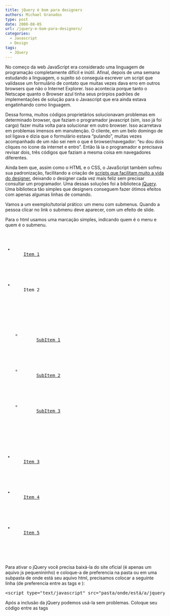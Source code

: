 ```yaml
---
title: jQuery é bom para designers
authors: Michael Granados
type: post
date: 2008-08-05
url: /jquery-e-bom-para-designers/
categories:
  - Javascript
  - Design
tags:
  - JQuery
---
```

No começo da web JavaScript era considerado uma linguagem de programação completamente difícil e inútil. Afinal, depois de uma semana estudando a linguagem, o sujeito só conseguia escrever um script que validasse um formulário de contato que muitas vezes dava erro em outros browsers que não o Internet Explorer. Isso acontecia porque tanto o Netscape quanto o Browser azul tinha seus prórpios padrões de implementações de solução para o Javascript que era ainda estava engatinhando como linguagem.

<!--more-->

Dessa forma, muitos códigos proprietários solucionavam problemas em determinado browser, que faziam o programador javascript (sim, isso já foi cargo) fazer muita volta para solucionar em outro browser. Isso acarretava em problemas imensos em manutenção. O cliente, em um belo domingo de sol ligava e dizia que o formulário estava &#8220;pulando&#8221;, muitas vezes acompanhado de um não sei nem o que é browser/navegador: &#8220;eu dou dois cliques no ícone da internet e entro&#8221;. Então lá ia o programador e precisava revisar dois, três códigos que faziam a mesma coisa em navegadores diferentes.

Ainda bem que, assim como o HTML e o CSS, o JavaScript também sofreu sua padronização, facilitando a criação de [scripts que facilitam muito a vida do designer][1], deixando o designer cada vez mais feliz sem precisar consultar um programador. Uma dessas soluções foi a biblioteca [jQuery][2]. Uma biblioteca tão simples que designers conseguem fazer ótimos efeitos com apenas algumas linhas de comando.

Vamos a um exemplo/tutorial prático: um menu com submenus. Quando a pessoa clicar no link o submenu deve aparecer, com um efeito de slide.

Para o html usamos uma marcação simples, indicando quem é o menu e quem é o submenu.

<pre lang="html" line="1"><ul class="menu">
  <li>
    <a href="#">Item 1</a>
  </li>
  
  
  <li class="itemPai">
    Item 2
  </li>
  
  
  <ul class="subMenu">
    <li>
      <a href="#">SubItem 1</a>
    </li>
    
    
    <li>
      <a href="#">SubItem 2</a>
    </li>
    
    
    <li>
      <a href="#">SubItem 3</a>
    </li>
    
  </ul>
  
  
  <li>
    <a href="#">Item 3</a>
  </li>
  
  
  <li>
    <a href="#">Item 4</a>
  </li>
  
  
  <li>
    <a href="#">Item 5</a>
  </li>
  
</ul>
</pre>

Para ativar o jQuery você precisa baixá-la do site oficial (é apenas um aquivo js pequenininho) e coloque-a de preferencia na pasta ou em uma subpasta de onde está seu aquivo html, precisamos colocar a seguinte linha (de preferencia entre as tags <head> e </head> ):

<pre>&lt;script type="text/javascript" src="pasta/onde/está/a/jquery.js"&gt;&lt;/script&gt;</pre>

Após a inclusão da jQuery podemos usá-la sem problemas. Coloque seu código entre as tags <script> e <script> depois da chamada da jQuery. Tenha em mente que todo o que você vai fazer é chamado pela chave $ e interligamos os comandos com pontos. Então, para chamarmos o elemento que queremos colocar uma ação, no caso clicar, usamos a chave $ e para referenciamos, usamos as mesmas chamadas que usamos para o css.

<pre>$('ul.menu li.itemPai')</pre>

Agora, linkamos esse objeto com a ação click, ou seja quando a pessoa clicar no link propriamente dito.

<pre>$('ul.menu li.itemPai').click()</pre>

E passamos para ele uma função que fará nosso efeito de slide.

<pre lang="javascript" line="1">$('ul.menu li.itemPai').click(function(){
// Aqui virá a função
})
</pre>

Agora, a função que fará o efeito. Chamamos com a chave $ quem queremos animar e o linkamos com o tipo de animação. Para o efeito de slide (ou seja, encolher e esticar o elemento dando a ilusão de que ele está saindo de trás do outro elemento para baixo) a jQuery tem dois efeitos prontos que são: slideUp que recolhe o elemento e slideDown que expande o elemento. Ainda temos o slideToggle, que recolhe o elemento se estiver expandido ou vice-versa. Então iremos usar slideToggle para este efeito. Também usamos o return false para fazer com que o link não seja executado, retirando o usuario da nossa página.

<pre lang="javascript" line="1">$('ul.menu li.itemPai').click(function(){
$('.menu .submenu').slideToggle()
return false
})</pre>

E voilá, o efeito está pronto. Exceto por um problema&#8230; Se você colocar este script antes do seu menu, ele não vai funcionar porque você esta referenciando um elemento que ainda não existe para o navegador, logo ele não pode referenciar ninguém. Uma solução seria colocar o seu script após o seu código html, mas isso vai contra uma das práticas de [tableless][3] que é trabalhar com camadas e, assim como o CSS, não é interessante deixar ele entre o código html por n razões. A outra solução faz parte do escopo do jQuery que faz com que seu script só rode após o carregamento completo do seu código html. Para isso basta criar uma função que englobe seu script dentro da chave $. Ficando assim:

<pre lang="javascript" line="1">$(function(){
$('ul.menu li.itemPai').click(function(){
$('.menu .submenu').slideToggle()
return false
})
})</pre>

Isto resolve nosso problema. Agora, precisamos esconder nosso submenu quando a página carregar. Fazemos isso via javascript e não via css porque não queremos que o menu fique invisivel para pessoas que não usam javascript. Para isso, a jQuery tem a função hide que esconde um elemento (display:none). Se você quiser fazer o contrario, basta usar show no lugar de hide.

<pre lang="javascript" line="1"></pre>

E esse é o nosso script final que pode ser visto [aqui][4] e [aqui com aplicação de CSS básico][5]. O interessante da jQuery é que ela é bem inuitiva e tem muitas coisas que já vem no escopo dela que resolvem muitos problemas que os designers querem desenvolver, mas não querem que um programador faça por ser uma coisa tão simples de fazer. jQuery é a parte da programação que os designers sentiam falta e muitas vezes contornavam com um arquivo flash que destruia a semantica de área como o menu que acabamos de construir.

 [1]: https://elcio.com.br/reusable/jquery/diretrizes.pt
 [2]: https://jquery.com
 [3]: https://tableless.com.br/faq
 [4]: https://dgmike.com.br/tableless/jquery/menu-simples.html
 [5]: https://dgmike.com.br/tableless/jquery/menu-simples-arquivos-importados.html